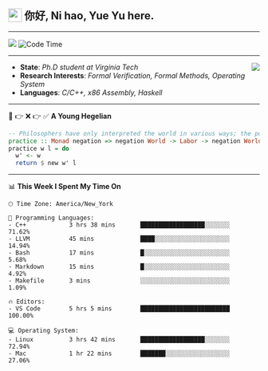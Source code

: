 <h2> <img style="vertical-align: text-bottom;" src=https://slackmojis.com/emojis/13253-yay-frog/download/ width=27> 你好, Ni hao, Yue Yu here. </h2>

---

![](https://shields.io/badge/dynamic/json?color=blue&amp;label=Visitors&amp;query=value&amp;url=https://api.countapi.xyz/hit/fishjump.fishjump) ![Code Time](https://img.shields.io/badge/Code%20Time-213%20hrs%2030%20mins-blue)

---

<img align='right' src=https://slackmojis.com/emojis/5264-coding/download> </td>

- **State**: *Ph.D student at Virginia Tech*
- **Research Interests**: *Formal Verification, Formal Methods, Operating System*
- **Languages**: *C/C++, x86 Assembly, Haskell*

---

🚫 👉 ❌ 👉 ✅ **A Young Hegelian**

``` haskell
-- Philosophers have only interpreted the world in various ways; the point is to change it.
practice :: Monad negation => negation World -> Labor -> negation World
practice w l = do
  w' <- w
  return $ new w' l
```

---


📊 **This Week I Spent My Time On** 

```text
🕑︎ Time Zone: America/New_York

💬 Programming Languages:
- C++            3 hrs 38 mins       ██████████████████░░░░░░░     71.62%
- LLVM           45 mins             ████░░░░░░░░░░░░░░░░░░░░░     14.94%
- Bash           17 mins             █░░░░░░░░░░░░░░░░░░░░░░░░     5.68%
- Markdown       15 mins             █░░░░░░░░░░░░░░░░░░░░░░░░     4.92%
- Makefile       3 mins              ░░░░░░░░░░░░░░░░░░░░░░░░░     1.09%

🔥 Editors:
- VS Code        5 hrs 5 mins        █████████████████████████     100.00%

💻 Operating System:
- Linux          3 hrs 42 mins       ██████████████████░░░░░░░     72.94%
- Mac            1 hr 22 mins        ███████░░░░░░░░░░░░░░░░░░     27.06%
```

